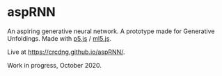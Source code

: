 # aspRNN

An aspiring generative neural network. A prototype made for Generative Unfoldings. Made with [p5.js](https://p5js.org/) / [ml5.js](https://ml5js.org/).

Live at https://crcdng.github.io/aspRNN/. 

Work in progress, October 2020.
